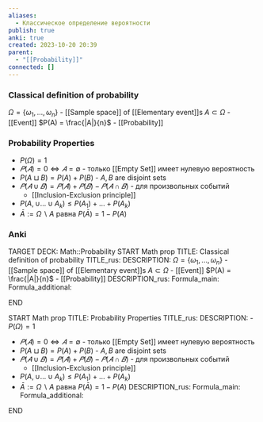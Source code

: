 ```yaml
---
aliases:
  - Классическое определение вероятности
publish: true
anki: true
created: 2023-10-20 20:39
parent:
  - "[[Probability]]"
connected: []
---
```

### Classical definition of probability 
$\Omega = \{\omega_1, ..., \omega_n\}$ - [[Sample space]] of [[Elementary event]]s
$A \subset \Omega$ - [[Event]]
$P(A) = \frac{|A|}{n}$ - [[Probability]]

### Probability Properties
- $P(\Omega) = 1$
- $𝑃 (𝐴) = 0 ⇔ 𝐴 = ∅$ - только [[Empty Set]]  имеет нулевую вероятность
- $P(A \sqcup B ) = P(A) + P(B)$ - $A, B$ are disjoint sets
- $𝑃 (𝐴 ∪ 𝐵) = 𝑃(𝐴)+𝑃(𝐵)−𝑃(𝐴∩𝐵)$ - для произвольных событий
	- [[Inclusion-Exclusion principle]]
- $P(A,\cup...\cup A_k)\leq P(A_1)+...+P(A_k)$
- $\bar{A}:=\Omega\backslash A\text{ paвна }P(\bar{A})=1-P(A)$


### Anki
TARGET DECK: Math::Probability
START
Math prop
TITLE: Classical definition of probability
TITLE_rus: 
DESCRIPTION: $\Omega = \{\omega_1, ..., \omega_n\}$ - [[Sample space]] of [[Elementary event]]s
$A \subset \Omega$ - [[Event]]
$P(A) = \frac{|A|}{n}$ - [[Probability]]
DESCRIPTION_rus: 
Formula_main: 
Formula_additional:
<!--ID: 1697972721265-->
END

START
Math prop
TITLE: Probability Properties
TITLE_rus: 
DESCRIPTION: - $P(\Omega) = 1$
- $𝑃 (𝐴) = 0 ⇔ 𝐴 = ∅$ - только [[Empty Set]]  имеет нулевую вероятность
- $P(A \sqcup B ) = P(A) + P(B)$ - $A, B$ are disjoint sets
- $𝑃 (𝐴 ∪ 𝐵) = 𝑃(𝐴)+𝑃(𝐵)−𝑃(𝐴∩𝐵)$ - для произвольных событий
	- [[Inclusion-Exclusion principle]]
- $P(A,\cup...\cup A_k)\leq P(A_1)+...+P(A_k)$
- $\bar{A}:=\Omega\backslash A\text{ paвна }P(\bar{A})=1-P(A)$
DESCRIPTION_rus: 
Formula_main: 
Formula_additional:
<!--ID: 1697972721278-->
END
